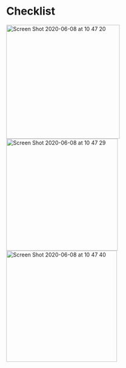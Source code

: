 # Checklist

<img width="299" alt="Screen Shot 2020-06-08 at 10 47 20" src="https://user-images.githubusercontent.com/32838230/84011212-16160b80-a976-11ea-95f2-bd5d51254690.png">
<img width="294" alt="Screen Shot 2020-06-08 at 10 47 29" src="https://user-images.githubusercontent.com/32838230/84011273-2d54f900-a976-11ea-81ad-e9eda0d32847.png">
<img width="292" alt="Screen Shot 2020-06-08 at 10 47 40" src="https://user-images.githubusercontent.com/32838230/84011284-304fe980-a976-11ea-9bcc-926c881e1869.png">

